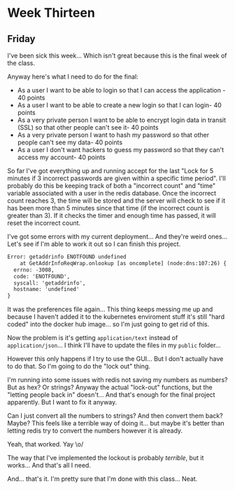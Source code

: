 # Week Thirteen

## Friday

I've been sick this week... Which isn't great because this is the final week of the class.

Anyway here's what I need to do for the final:

- As a user I want to be able to login so that I can access the application - 40 points
- As a user I want to be able to create a new login so that I can login- 40 points
- As a very private person I want to be able to encrypt login data in transit (SSL) so that other people can't see it- 40 points
- As a very private person I want to hash my password so that other people can't see my data- 40 points
- As a user I don't want hackers to guess my password so that they can't access my account- 40 points

So far I've got everything up and running accept for the last "Lock for 5 minutes if 3 incorrect passwords are given within a specific time period". I'll probably do this be keeping track of both a "incorrect count" and "time" variable associated with a user in the redis database. Once the incorrect count reaches 3, the time will be stored and the server will check to see if it has been more than 5 minutes since that time (if the incorrect count is greater than 3). If it checks the timer and enough time has passed, it will reset the incorrect count.

I've got some errors with my current deployment... And they're weird ones... Let's see if I'm able to work it out so I can finish this project.

```txt
Error: getaddrinfo ENOTFOUND undefined
    at GetAddrInfoReqWrap.onlookup [as oncomplete] (node:dns:107:26) {
  errno: -3008,
  code: 'ENOTFOUND',
  syscall: 'getaddrinfo',
  hostname: 'undefined'
}
```

It was the preferences file again... This thing keeps messing me up and because I haven't added it to the kubernetes enviroment stuff it's still "hard coded" into the docker hub image... so I'm just going to get rid of this.

Now the problem is it's getting `application/text` instead of `application/json`... I think I'll have to update the files in my `public` folder...

However this only happens if I try to use the GUI... But I don't actually have to do that. So I'm going to do the "lock out" thing.

I'm running into some issues with redis not saving my numbers as numbers? But as hex? Or strings? Anyway the actual "lock-out" functions, but the "letting people back in" doesn't... And that's enough for the final project apparently. But I want to fix it anyway.

Can I just convert all the numbers to strings? And then convert them back? Maybe? This feels like a terrible way of doing it... but maybe it's better than letting redis try to convert the numbers however it is already.

Yeah, that worked. Yay \o/

The way that I've implemented the lockout is probably *terrible*, but it works... And that's all I need.

And... that's it. I'm pretty sure that I'm done with this class... Neat.

